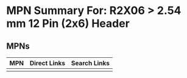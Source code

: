 



# MPN Summary For: R2X06 > 2.54 mm 12 Pin (2x6) Header

## MPNs
  

|MPN|Direct Links|Search Links|
| :--- | :--- | :--- |
||||

